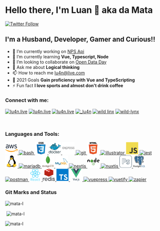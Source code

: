 # Hello there, I'm Luan 🌳 aka da Mata

[![Twitter Follow](https://img.shields.io/twitter/follow/_lu4n?color=1DA1F2&logo=twitter&style=for-the-badge)](https://twitter.com/intent/follow?original_referer=https%3A%2F%2Fgithub.com%2_lu4n&screen_name=_lu4n)

## I'm a Husband, Developer, Gamer and Curious!!

- 🔭 I’m currently working on [NPS Api](https://github.com/Mata-L/nps)
- 🌱 I’m currently learning **Vue, Typescript, Node**
- 👯 I’m looking to collaborate on [Open Data Day](https://github.com/okfn/opendataday)
- 💬 Ask me about **Logical thinking**
- 📫 How to reach me lu4n@live.com
- 🥅 2021 Goals  **Gain proficiency with Vue and TypeScripting**
- ⚡ Fun fact **I love sports and almost don't drink coffee**

### Connect with me:

<p align="left">
<a href="https://linkedin.com/in/lu4n91" target="blank"><img align="center" src="https://cdn.jsdelivr.net/npm/simple-icons@3.0.1/icons/linkedin.svg" alt="lu4n.live" height="30" width="40" /></a>
<a href="https://instagram.com/lu4n.live" target="blank"><img align="center" src="https://cdn.jsdelivr.net/npm/simple-icons@3.0.1/icons/instagram.svg" alt="lu4n.live" height="30" width="40" /></a> 
<a href="https://fb.com/lu4n.live" target="blank"><img align="center" src="https://cdn.jsdelivr.net/npm/simple-icons@3.0.1/icons/facebook.svg" alt="lu4n.live" height="30" width="40" /></a>
<a href="https://twitter.com/_lu4n" target="blank"><img align="center" src="https://cdn.jsdelivr.net/npm/simple-icons@3.0.1/icons/twitter.svg" alt="_lu4n" height="30" width="40" /></a>
<a href="https://www.youtube.com/channel/UCX2LOaVfuyqXWKENvHXX5xQ" target="blank"><img align="center" src="https://cdn.jsdelivr.net/npm/simple-icons@3.0.1/icons/youtube.svg" alt="wild linx" height="30" width="40" /></a>
<a href="https://stackoverflow.com/users/15327287" target="blank"><img align="center" src="https://cdn.jsdelivr.net/npm/simple-icons@3.0.1/icons/stackoverflow.svg" alt="wild-lynx" height="30" width="40" /></a>
</p>

<br />

### Languages and Tools:
<p align="left"> <a href="https://aws.amazon.com" target="_blank"> <img src="https://raw.githubusercontent.com/devicons/devicon/master/icons/amazonwebservices/amazonwebservices-original-wordmark.svg" alt="aws" width="40" height="40"/> </a> <a href="https://www.gnu.org/software/bash/" target="_blank"> <img src="https://www.vectorlogo.zone/logos/gnu_bash/gnu_bash-icon.svg" alt="bash" width="40" height="40"/> </a> <a href="https://www.w3schools.com/css/" target="_blank"> <img src="https://raw.githubusercontent.com/devicons/devicon/master/icons/css3/css3-original-wordmark.svg" alt="css3" width="40" height="40"/> </a> <a href="https://www.docker.com/" target="_blank"> <img src="https://raw.githubusercontent.com/devicons/devicon/master/icons/docker/docker-original-wordmark.svg" alt="docker" width="40" height="40"/> </a> <a href="https://expressjs.com" target="_blank"> <img src="https://raw.githubusercontent.com/devicons/devicon/master/icons/express/express-original-wordmark.svg" alt="express" width="40" height="40"/> </a> <a href="https://git-scm.com/" target="_blank"> <img src="https://www.vectorlogo.zone/logos/git-scm/git-scm-icon.svg" alt="git" width="40" height="40"/> </a> <a href="https://www.w3.org/html/" target="_blank"> <img src="https://raw.githubusercontent.com/devicons/devicon/master/icons/html5/html5-original-wordmark.svg" alt="html5" width="40" height="40"/> </a> <a href="https://www.adobe.com/in/products/illustrator.html" target="_blank"> <img src="https://www.vectorlogo.zone/logos/adobe_illustrator/adobe_illustrator-icon.svg" alt="illustrator" width="40" height="40"/> </a> <a href="https://developer.mozilla.org/en-US/docs/Web/JavaScript" target="_blank"> <img src="https://raw.githubusercontent.com/devicons/devicon/master/icons/javascript/javascript-original.svg" alt="javascript" width="40" height="40"/> </a> <a href="https://jestjs.io" target="_blank"> <img src="https://www.vectorlogo.zone/logos/jestjsio/jestjsio-icon.svg" alt="jest" width="40" height="40"/> </a> <a href="https://www.linux.org/" target="_blank"> <img src="https://raw.githubusercontent.com/devicons/devicon/master/icons/linux/linux-original.svg" alt="linux" width="40" height="40"/> </a> <a href="https://mariadb.org/" target="_blank"> <img src="https://www.vectorlogo.zone/logos/mariadb/mariadb-icon.svg" alt="mariadb" width="40" height="40"/> </a> <a href="https://www.mongodb.com/" target="_blank"> <img src="https://raw.githubusercontent.com/devicons/devicon/master/icons/mongodb/mongodb-original-wordmark.svg" alt="mongodb" width="40" height="40"/> </a> <a href="https://www.mysql.com/" target="_blank"> <img src="https://raw.githubusercontent.com/devicons/devicon/master/icons/mysql/mysql-original-wordmark.svg" alt="mysql" width="40" height="40"/> </a> <a href="https://nextjs.org/" target="_blank"> <img src="https://cdn.worldvectorlogo.com/logos/nextjs-3.svg" alt="nextjs" width="40" height="40"/> </a> <a href="https://nodejs.org" target="_blank"> <img src="https://raw.githubusercontent.com/devicons/devicon/master/icons/nodejs/nodejs-original-wordmark.svg" alt="nodejs" width="40" height="40"/> </a> <a href="https://nuxtjs.org/" target="_blank"> <img src="https://www.vectorlogo.zone/logos/nuxtjs/nuxtjs-icon.svg" alt="nuxtjs" width="40" height="40"/> </a> <a href="https://www.photoshop.com/en" target="_blank"> <img src="https://raw.githubusercontent.com/devicons/devicon/master/icons/photoshop/photoshop-line.svg" alt="photoshop" width="40" height="40"/> </a> <a href="https://www.postgresql.org" target="_blank"> <img src="https://raw.githubusercontent.com/devicons/devicon/master/icons/postgresql/postgresql-original-wordmark.svg" alt="postgresql" width="40" height="40"/> </a> <a href="https://postman.com" target="_blank"> <img src="https://www.vectorlogo.zone/logos/getpostman/getpostman-icon.svg" alt="postman" width="40" height="40"/> </a> <a href="https://reactjs.org/" target="_blank"> <img src="https://raw.githubusercontent.com/devicons/devicon/master/icons/react/react-original-wordmark.svg" alt="react" width="40" height="40"/> </a> <a href="https://redis.io" target="_blank"> <img src="https://raw.githubusercontent.com/devicons/devicon/master/icons/redis/redis-original-wordmark.svg" alt="redis" width="40" height="40"/> </a> <a href="https://www.typescriptlang.org/" target="_blank"> <img src="https://raw.githubusercontent.com/devicons/devicon/master/icons/typescript/typescript-original.svg" alt="typescript" width="40" height="40"/> </a> <a href="https://vuejs.org/" target="_blank"> <img src="https://raw.githubusercontent.com/devicons/devicon/master/icons/vuejs/vuejs-original-wordmark.svg" alt="vuejs" width="40" height="40"/> </a> <a href="https://vuepress.vuejs.org/" target="_blank"> <img src="https://raw.githubusercontent.com/AliasIO/wappalyzer/master/src/drivers/webextension/images/icons/VuePress.svg" alt="vuepress" width="40" height="40"/> </a> <a href="https://vuetifyjs.com/en/" target="_blank"> <img src="https://bestofjs.org/logos/vuetify.svg" alt="vuetify" width="40" height="40"/> </a> <a href="https://zapier.com" target="_blank"> <img src="https://www.vectorlogo.zone/logos/zapier/zapier-icon.svg" alt="zapier" width="40" height="40"/> </a> </p>

### Git Marks and Status

<p><img align="center" src="https://github-readme-stats.vercel.app/api/top-langs?username=mata-l&show_icons=true&locale=en&layout=compact" alt="mata-l" /></p>  

<p>&nbsp;<img align="center" src="https://github-readme-stats.vercel.app/api?username=mata-l&show_icons=true&locale=en" alt="mata-l" /></p>  
  
<p><img align="center" src="https://github-readme-streak-stats.herokuapp.com/?user=mata-l&" alt="mata-l" /></p>
